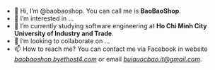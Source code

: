- 👋 Hi, I’m @baobaoshop. You can call me is **BaoBaoShop**.
- 👀 I’m interested in ...
- 🌱 I’m currently studying software engineering at **Ho Chi Minh City University of Industry and Trade**.
- 💞️ I’m looking to collaborate on ...
- 📫 How to reach me? You can contact me via Facebook in website *[baobaoshop.byethost4.com](http://baobaoshop.byethost4.com)* or email *buiquocbao.it@gmail.com*.
